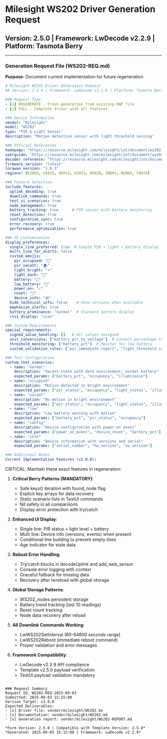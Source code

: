 # Milesight WS202 Driver Generation Request
## Version: 2.5.0 | Framework: LwDecode v2.2.9 | Platform: Tasmota Berry

---

### Generation Request File (WS202-REQ.md)

**Purpose**: Document current implementation for future regeneration

```yaml
# Milesight WS202 Driver Generation Request
## Version: 2.5.0 | Framework: LwDecode v2.2.9 | Platform: Tasmota Berry

### Request Type
- [x] REGENERATE - Fresh generation from existing MAP file
- [x] FULL - Complete driver with all features

### Device Information
vendor: "Milesight"
model: "WS202"
type: "PIR & Light Sensor"
description: "Motion detection sensor with light threshold sensing"

### Official References
homepage: "https://resource.milesight.com/milesight/iot/document/ws202-user-guide-en.pdf"
userguide: "https://resource.milesight.com/milesight/iot/document/ws202-user-guide-en.pdf"
decoder_reference: "https://resource.milesight.com/milesight/iot/document/ws202-user-guide-en.pdf"
firmware_version: "latest"
lorawan_version: "1.0.3"
regions: [EU868, US915, AU915, AS923, KR920, IN865, RU864, CN470]

### Feature Selection
include_features:
  uplink_decoding: true
  downlink_commands: true
  test_ui_scenarios: true
  node_management: true
  battery_tracking: true      # PIR sensor with battery monitoring
  reset_detection: true
  configuration_sync: true
  error_recovery: true
  performance_optimization: true

### UI Customization
display_preferences:
  single_line_preferred: true  # Simple PIR + light + battery display
  multi_line_for_alerts: false
  custom_emojis:
    pir_occupied: "🚶"
    pir_vacant: "🏠"
    light_bright: "☀️"
    light_dark: "🌙"
    battery: "🔋"
    low_battery: "🪫"
    power_on: "⚡"
    reset: "🔄"
    device_info: "💿"
  hide_technical_info: false    # Show versions when available
  emphasize_alerts: true
  battery_prominance: "normal"  # Standard battery display
  rssi_display: "icon"

### Custom Requirements
special_requirements:
  signed_value_handling: []   # All values unsigned
  unit_conversions: ["battery_pct_to_voltage"]  # Convert percentage to voltage
  threshold_monitoring: ["battery_pct"]  # Monitor for low battery
  custom_validation_rules: ["pir_immediate_report", "light_threshold_config"]

### Test Configuration
custom_test_scenarios:
  - name: "normal"
    description: "Vacant state with dark environment, normal battery"
    expected_params: ["battery_pct", "occupancy", "illuminance"]
  - name: "occupied"
    description: "Motion detected in bright environment"
    expected_params: ["pir_status", "occupancy", "light_status", "illuminance"]
  - name: "vacant"
    description: "No motion in bright environment"
    expected_params: ["pir_status", "occupancy", "light_status", "illuminance"]
  - name: "low"
    description: "Low battery warning with motion"
    expected_params: ["battery_pct", "pir_status", "occupancy"]
  - name: "config"
    description: "Device configuration with power-on event"
    expected_params: ["power_on_event", "device_reset", "battery_pct"]
  - name: "info"
    description: "Device information with versions and serial"
    expected_params: ["serial_number", "hw_version", "sw_version"]

### Additional Notes
Current Implementation Features (v2.0.0):
```
CRITICAL: Maintain these exact features in regeneration:

1. **Critical Berry Patterns (MANDATORY)**:
   - Safe keys() iteration with found_node flag
   - Explicit key arrays for data recovery
   - Static scenario lists in TestUI commands
   - Nil safety in all comparisons
   - Display error protection with try/catch

2. **Enhanced UI Display**:
   - Single line: PIR status + light level + battery
   - Multi line: Device info (versions, events) when present
   - Conditional line building to prevent empty lines
   - Age indicator for stale data

3. **Robust Error Handling**:
   - Try/catch blocks in decodeUplink and add_web_sensor
   - Console error logging with context
   - Graceful fallback for missing data
   - Recovery after lwreload with global storage

4. **Global Storage Patterns**:
   - WS202_nodes persistent storage
   - Battery trend tracking (last 10 readings)
   - Reset count tracking
   - Node data recovery after reload

5. **All Downlink Commands Working**:
   - LwWS202SetInterval (60-64800 seconds range)
   - LwWS202Reboot (immediate reboot command)
   - Proper validation and error messages

6. **Framework Compatibility**:
   - LwDecode v2.2.9 API compliance
   - Template v2.5.0 payload verification
   - TestUI payload validation mandatory
```

### Request Summary
Request ID: WS202-REQ-2025-09-03
Submitted: 2025-09-03 15:15:00
Version Target: v2.0.0
Expected Deliverables:
- [x] Driver file: vendor/milesight/WS202.be
- [x] Documentation: vendor/milesight/WS202.md
- [x] Generation report: vendor/milesight/WS202-REPORT.md

*Form Version: 2.5.0 | Compatible with Template Version: 2.5.0*
*Generated: 2025-09-03 15:15:00 | Framework: LwDecode v2.2.9*
```
